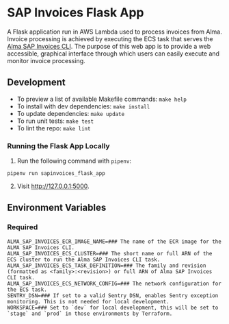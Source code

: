 # SAP Invoices Flask App

A Flask application run in AWS Lambda used to process invoices from Alma. Invoice processing is achieved by executing the ECS task that serves the [Alma SAP Invoices CLI](https://github.com/MITLibraries/alma-sapinvoices). The purpose of this web app is to provide a web accessible, graphical interface through which users can easily execute and monitor invoice processing. 

## Development

- To preview a list of available Makefile commands: `make help`
- To install with dev dependencies: `make install`
- To update dependencies: `make update`
- To run unit tests: `make test`
- To lint the repo: `make lint`

### Running the Flask App Locally

1. Run the following command with `pipenv`: 
  ```
  pipenv run sapinvoices_flask_app
  ```

2. Visit http://127.0.0.1:5000.
   
## Environment Variables

### Required

```shell
ALMA_SAP_INVOICES_ECR_IMAGE_NAME=### The name of the ECR image for the ALMA SAP Invoices CLI.
ALMA_SAP_INVOICES_ECS_CLUSTER=### The short name or full ARN of the ECS cluster to run the Alma SAP Invoices CLI task.
ALMA_SAP_INVOICES_ECS_TASK_DEFINITION=### The family and revision (formatted as <family>:<revision>) or full ARN of Alma SAP Invoices CLI task. 
ALMA_SAP_INVOICES_ECS_NETWORK_CONFIG=### The network configuration for the ECS task.
SENTRY_DSN=### If set to a valid Sentry DSN, enables Sentry exception monitoring. This is not needed for local development.
WORKSPACE=### Set to `dev` for local development, this will be set to `stage` and `prod` in those environments by Terraform.
```